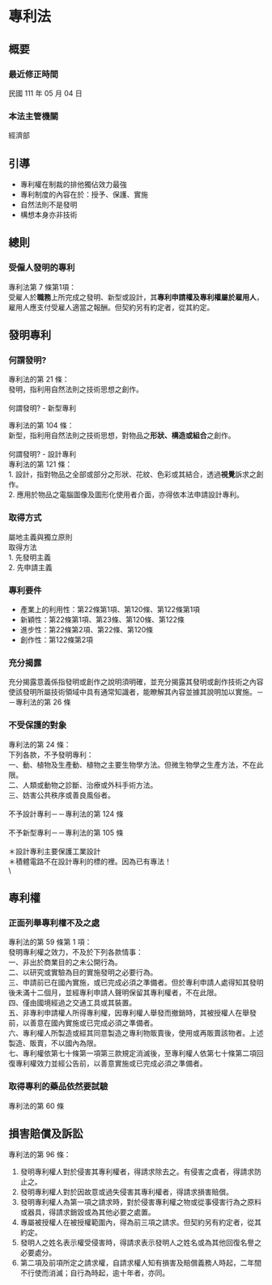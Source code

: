 # 專利法

## 概要

### 最近修正時間

民國 111 年 05 月 04 日

### 本法主管機關

經濟部

## 引導

* 專利權在制裁的排他獨佔效力最強
* 專利制度的內容在於：授予、保護、實施
* 自然法則不是發明
* 構想本身亦非技術

## 總則

### 受僱人發明的專利

專利法第 7 條第1項：\
受雇人於**職務**上所完成之發明、新型或設計，其**專利申請權及專利權屬於雇用人**，雇用人應支付受雇人適當之報酬。但契約另有約定者，從其約定。

## 發明專利

### 何謂發明?

專利法的第 21 條：\
發明，指利用自然法則之技術思想之創作。\
\
何謂發明? - 新型專利

專利法的第 104 條：\
新型，指利用自然法則之技術思想，對物品之**形狀、構造或組合**之創作。\
\
何謂發明? - 設計專利\
專利法的第 121 條：\
1\. 設計，指對物品之全部或部分之形狀、花紋、色彩或其結合，透過**視覺**訴求之創作。\
2\. 應用於物品之電腦圖像及圖形化使用者介面，亦得依本法申請設計專利。

### 取得方式

屬地主義與獨立原則\
取得方法\
1\. 先發明主義\
2\. 先申請主義

### 專利要件

* 產業上的利用性：第22條第1項、第120條、第122條第1項
* 新穎性：第22條第1項、第23條、第120條、第122條
* 進步性：第22條第2項、第22條、第120條
* 創作性：第122條第2項

### 充分揭露

充分揭露意義係指發明或創作之說明須明確，並充分揭露其發明或創作技術之內容使該發明所屬技術領域中具有通常知識者，能瞭解其內容並據其說明加以實施。－－專利法的第 26 條

### 不受保護的對象

專利法的第 24 條：\
下列各款，不予發明專利：\
一、動、植物及生產動、植物之主要生物學方法。但微生物學之生產方法，不在此限。\
二、人類或動物之診斷、治療或外科手術方法。\
三、妨害公共秩序或善良風俗者。\
\
不予設計專利－－專利法的第 124 條\
\
不予新型專利－－專利法的第 105 條\
\
＊設計專利主要保護工業設計\
＊積體電路不在設計專利的標的裡。因為已有專法！\
\


## 專利權

### 正面列舉專利權不及之處

專利法的第 59 條第 1 項：\
發明專利權之效力，不及於下列各款情事：\
一、非出於商業目的之未公開行為。\
二、以研究或實驗為目的實施發明之必要行為。\
三、申請前已在國內實施，或已完成必須之準備者。但於專利申請人處得知其發明後未滿十二個月，並經專利申請人聲明保留其專利權者，不在此限。\
四、僅由國境經過之交通工具或其裝置。\
五、非專利申請權人所得專利權，因專利權人舉發而撤銷時，其被授權人在舉發前，以善意在國內實施或已完成必須之準備者。\
六、專利權人所製造或經其同意製造之專利物販賣後，使用或再販賣該物者。上述製造、販賣，不以國內為限。\
七、專利權依第七十條第一項第三款規定消滅後，至專利權人依第七十條第二項回復專利權效力並經公告前，以善意實施或已完成必須之準備者。

### 取得專利的藥品依然要試驗

專利法的第 60 條

## 損害賠償及訴訟

專利法的第 96 條：

1. 發明專利權人對於侵害其專利權者，得請求除去之。有侵害之虞者，得請求防止之。
2. 發明專利權人對於因故意或過失侵害其專利權者，得請求損害賠償。
3. 發明專利權人為第一項之請求時，對於侵害專利權之物或從事侵害行為之原料或器具，得請求銷毀或為其他必要之處置。
4. 專屬被授權人在被授權範圍內，得為前三項之請求。但契約另有約定者，從其約定。
5. 發明人之姓名表示權受侵害時，得請求表示發明人之姓名或為其他回復名譽之必要處分。
6. 第二項及前項所定之請求權，自請求權人知有損害及賠償義務人時起，二年間不行使而消滅；自行為時起，逾十年者，亦同。

